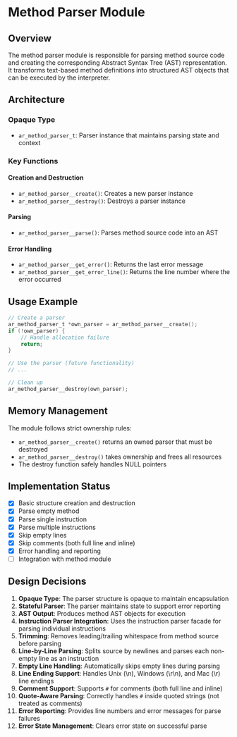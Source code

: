# Method Parser Module

## Overview

The method parser module is responsible for parsing method source code and creating the corresponding Abstract Syntax Tree (AST) representation. It transforms text-based method definitions into structured AST objects that can be executed by the interpreter.

## Architecture

### Opaque Type

- `ar_method_parser_t`: Parser instance that maintains parsing state and context

### Key Functions

#### Creation and Destruction

- `ar_method_parser__create()`: Creates a new parser instance
- `ar_method_parser__destroy()`: Destroys a parser instance

#### Parsing

- `ar_method_parser__parse()`: Parses method source code into an AST

#### Error Handling

- `ar_method_parser__get_error()`: Returns the last error message
- `ar_method_parser__get_error_line()`: Returns the line number where the error occurred

## Usage Example

```c
// Create a parser
ar_method_parser_t *own_parser = ar_method_parser__create();
if (!own_parser) {
    // Handle allocation failure
    return;
}

// Use the parser (future functionality)
// ...

// Clean up
ar_method_parser__destroy(own_parser);
```

## Memory Management

The module follows strict ownership rules:

- `ar_method_parser__create()` returns an owned parser that must be destroyed
- `ar_method_parser__destroy()` takes ownership and frees all resources
- The destroy function safely handles NULL pointers

## Implementation Status

- [x] Basic structure creation and destruction
- [x] Parse empty method
- [x] Parse single instruction
- [x] Parse multiple instructions
- [x] Skip empty lines
- [x] Skip comments (both full line and inline)
- [x] Error handling and reporting
- [ ] Integration with method module

## Design Decisions

1. **Opaque Type**: The parser structure is opaque to maintain encapsulation
2. **Stateful Parser**: The parser maintains state to support error reporting
3. **AST Output**: Produces method AST objects for execution
4. **Instruction Parser Integration**: Uses the instruction parser facade for parsing individual instructions
5. **Trimming**: Removes leading/trailing whitespace from method source before parsing
6. **Line-by-Line Parsing**: Splits source by newlines and parses each non-empty line as an instruction
7. **Empty Line Handling**: Automatically skips empty lines during parsing
8. **Line Ending Support**: Handles Unix (\n), Windows (\r\n), and Mac (\r) line endings
9. **Comment Support**: Supports `#` for comments (both full line and inline)
10. **Quote-Aware Parsing**: Correctly handles `#` inside quoted strings (not treated as comments)
11. **Error Reporting**: Provides line numbers and error messages for parse failures
12. **Error State Management**: Clears error state on successful parse